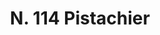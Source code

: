 ---
title: "N. 114 Pistachier"
permalink: "/edition/plant114/"
plant-name: "N. 114"
plant-number: "114"
plant-xml: "/assets/xml/plant114.xml"
plant-img1: "/assets/img/plant114_verso.jpg"
plant-img2: "/assets/img/plant114.jpg"
plant-title: "N. 114 Pistachier"
plant-wfo-link: ""
plant-kew-link: ""
plant-taxon-content: "Pistacia vera L. ♀"
layout: single-xml
---